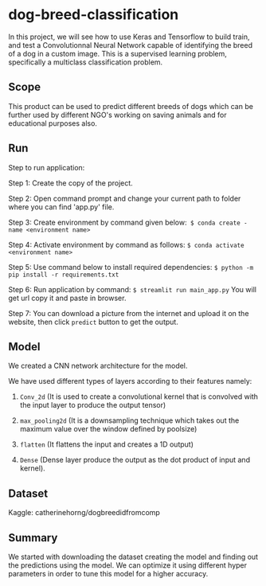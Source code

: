 # dog-breed-classification
In this project, we will see how to use Keras and Tensorflow to build train, and test a Convolutionnal Neural Network capable of identifying the breed of a dog in a custom image.  This is a supervised learning problem, specifically a multiclass classification problem.

## Scope
This product can be used to predict different breeds of dogs which can be further used by different NGO's working on saving animals and for educational purposes also.

## Run
Step to run application:

Step 1: Create the copy of the project.

Step 2: Open command prompt and change your current path to folder where you can find 'app.py' file.

Step 3: Create environment by command given below:` $ conda create -name <environment name>`

Step 4: Activate environment by command as follows: `$ conda activate <environment name>`

Step 5: Use command below to install required dependencies: `$ python -m pip install -r requirements.txt`

Step 6: Run application by command: `$ streamlit run main_app.py` You will get url copy it and paste in browser.

Step 7: You can download a picture from the internet and upload it on the website, then click `predict` button to get the output.

## Model
We created a CNN network architecture for the model.

We have used different types of layers according to their features namely:

1. `Conv_2d` (It is used to create a convolutional kernel that is convolved with the input layer to produce the output tensor)

2. `max_pooling2d` (It is a downsampling technique which takes out the maximum value over the window defined by poolsize)

3. `flatten` (It flattens the input and creates a 1D output)

4. `Dense` (Dense layer produce the output as the dot product of input and kernel).

## Dataset 
Kaggle: catherinehorng/dogbreedidfromcomp 

## Summary
We started with downloading the dataset creating the model and finding out the predictions using the model. We can optimize it using different hyper parameters in order to tune this model for a higher accuracy.